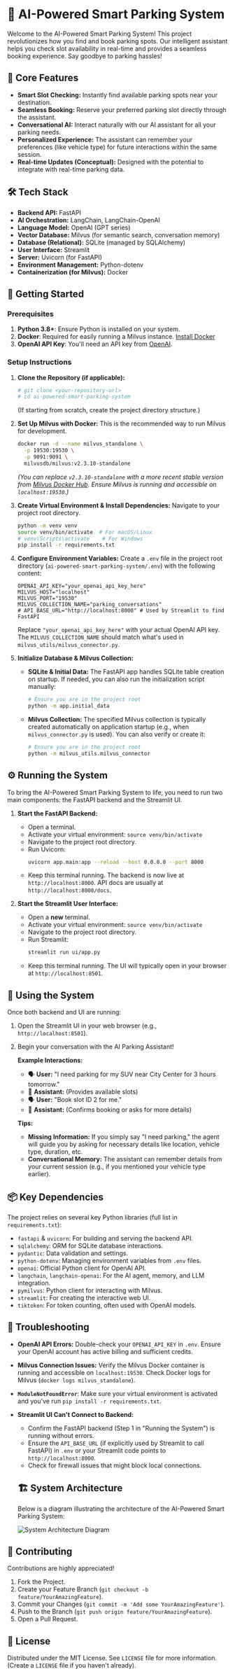 # 🚗 AI-Powered Smart Parking System

Welcome to the AI-Powered Smart Parking System! This project revolutionizes how you find and book parking spots. Our intelligent assistant helps you check slot availability in real-time and provides a seamless booking experience. Say goodbye to parking hassles!

## 🌟 Core Features

-   **Smart Slot Checking:** Instantly find available parking spots near your destination.
-   **Seamless Booking:** Reserve your preferred parking slot directly through the assistant.
-   **Conversational AI:** Interact naturally with our AI assistant for all your parking needs.
-   **Personalized Experience:** The assistant can remember your preferences (like vehicle type) for future interactions within the same session.
-   **Real-time Updates (Conceptual):** Designed with the potential to integrate with real-time parking data.

## 🛠️ Tech Stack

-   **Backend API:** FastAPI
-   **AI Orchestration:** LangChain, LangChain-OpenAI
-   **Language Model:** OpenAI (GPT series)
-   **Vector Database:** Milvus (for semantic search, conversation memory)
-   **Database (Relational):** SQLite (managed by SQLAlchemy)
-   **User Interface:** Streamlit
-   **Server:** Uvicorn (for FastAPI)
-   **Environment Management:** Python-dotenv
-   **Containerization (for Milvus):** Docker

## 🚀 Getting Started

### Prerequisites

1.  **Python 3.8+**: Ensure Python is installed on your system.
2.  **Docker**: Required for easily running a Milvus instance. [Install Docker](https://docs.docker.com/get-docker/)
3.  **OpenAI API Key**: You'll need an API key from [OpenAI](https://platform.openai.com/).

### Setup Instructions

1.  **Clone the Repository (if applicable):**
    ```bash
    # git clone <your-repository-url>
    # cd ai-powered-smart-parking-system
    ```
    (If starting from scratch, create the project directory structure.)

2.  **Set Up Milvus with Docker:**
    This is the recommended way to run Milvus for development.
    ```bash
    docker run -d --name milvus_standalone \
      -p 19530:19530 \
      -p 9091:9091 \
      milvusdb/milvus:v2.3.10-standalone
    ```
    *(You can replace `v2.3.10-standalone` with a more recent stable version from [Milvus Docker Hub](https://hub.docker.com/r/milvusdb/milvus/tags). Ensure Milvus is running and accessible on `localhost:19530`.)*

3.  **Create Virtual Environment & Install Dependencies:**
    Navigate to your project root directory.
    ```bash
    python -m venv venv
    source venv/bin/activate  # For macOS/Linux
    # venv\Scripts\activate    # For Windows
    pip install -r requirements.txt
    ```

4.  **Configure Environment Variables:**
    Create a `.env` file in the project root directory (`ai-powered-smart-parking-system/.env`) with the following content:
    ```env
    OPENAI_API_KEY="your_openai_api_key_here"
    MILVUS_HOST="localhost"
    MILVUS_PORT="19530"
    MILVUS_COLLECTION_NAME="parking_conversations"
    # API_BASE_URL="http://localhost:8000" # Used by Streamlit to find FastAPI
    ```
    Replace `"your_openai_api_key_here"` with your actual OpenAI API key. The `MILVUS_COLLECTION_NAME` should match what's used in `milvus_utils/milvus_connector.py`.

5.  **Initialize Database & Milvus Collection:**
    *   **SQLite & Initial Data:** The FastAPI app handles SQLite table creation on startup. If needed, you can also run the initialization script manually:
        ```bash
        # Ensure you are in the project root
        python -m app.initial_data
        ```
    *   **Milvus Collection:** The specified Milvus collection is typically created automatically on application startup (e.g., when `milvus_connector.py` is used). You can also verify or create it:
        ```bash
        # Ensure you are in the project root
        python -m milvus_utils.milvus_connector
        ```

## ⚙️ Running the System

To bring the AI-Powered Smart Parking System to life, you need to run two main components: the FastAPI backend and the Streamlit UI.

1.  **Start the FastAPI Backend:**
    *   Open a terminal.
    *   Activate your virtual environment: `source venv/bin/activate`
    *   Navigate to the project root directory.
    *   Run Uvicorn:
        ```bash
        uvicorn app.main:app --reload --host 0.0.0.0 --port 8000
        ```
    *   Keep this terminal running. The backend is now live at `http://localhost:8000`. API docs are usually at `http://localhost:8000/docs`.

2.  **Start the Streamlit User Interface:**
    *   Open a **new** terminal.
    *   Activate your virtual environment: `source venv/bin/activate`
    *   Navigate to the project root directory.
    *   Run Streamlit:
        ```bash
        streamlit run ui/app.py
        ```
    *   Keep this terminal running. The UI will typically open in your browser at `http://localhost:8501`.

## 💬 Using the System

Once both backend and UI are running:

1.  Open the Streamlit UI in your web browser (e.g., `http://localhost:8501`).
2.  Begin your conversation with the AI Parking Assistant!

    **Example Interactions:**
    *   🗣️ **User:** "I need parking for my SUV near City Center for 3 hours tomorrow."
    *   🤖 **Assistant:** (Provides available slots)
    *   🗣️ **User:** "Book slot ID 2 for me."
    *   🤖 **Assistant:** (Confirms booking or asks for more details)

    **Tips:**
    *   **Missing Information:** If you simply say "I need parking," the agent will guide you by asking for necessary details like location, vehicle type, duration, etc.
    *   **Conversational Memory:** The assistant can remember details from your current session (e.g., if you mentioned your vehicle type earlier).

## 📦 Key Dependencies

The project relies on several key Python libraries (full list in `requirements.txt`):

-   `fastapi` & `uvicorn`: For building and serving the backend API.
-   `sqlalchemy`: ORM for SQLite database interactions.
-   `pydantic`: Data validation and settings.
-   `python-dotenv`: Managing environment variables from `.env` files.
-   `openai`: Official Python client for OpenAI API.
-   `langchain`, `langchain-openai`: For the AI agent, memory, and LLM integration.
-   `pymilvus`: Python client for interacting with Milvus.
-   `streamlit`: For creating the interactive web UI.
-   `tiktoken`: For token counting, often used with OpenAI models.

## 🤔 Troubleshooting

-   **OpenAI API Errors:** Double-check your `OPENAI_API_KEY` in `.env`. Ensure your OpenAI account has active billing and sufficient credits.
-   **Milvus Connection Issues:** Verify the Milvus Docker container is running and accessible on `localhost:19530`. Check Docker logs for Milvus (`docker logs milvus_standalone`).
-   **`ModuleNotFoundError`**: Make sure your virtual environment is activated and you've run `pip install -r requirements.txt`.
-   **Streamlit UI Can't Connect to Backend:**
    *   Confirm the FastAPI backend (Step 1 in "Running the System") is running without errors.
    *   Ensure the `API_BASE_URL` (if explicitly used by Streamlit to call FastAPI) in `.env` or your Streamlit code points to `http://localhost:8000`.
    *   Check for firewall issues that might block local connections.




    ## 🏗️ System Architecture

    Below is a diagram illustrating the architecture of the AI-Powered Smart Parking System:

    ![System Architecture Diagram](docs/images/architecture_diagram.png)
## 🤝 Contributing

Contributions are highly appreciated!
1.  Fork the Project.
2.  Create your Feature Branch (`git checkout -b feature/YourAmazingFeature`).
3.  Commit your Changes (`git commit -m 'Add some YourAmazingFeature'`).
4.  Push to the Branch (`git push origin feature/YourAmazingFeature`).
5.  Open a Pull Request.

## 📜 License

Distributed under the MIT License. See `LICENSE` file for more information. (Create a `LICENSE` file if you haven't already).